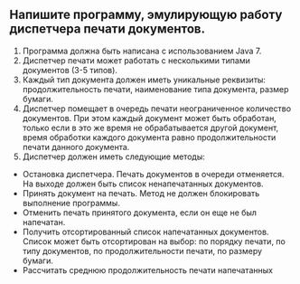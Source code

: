 Напишите программу, эмулирующую работу диспетчера печати документов.
-----------------------------------------------------------------

1. Программа должна быть написана с использованием Java 7.
2. Диспетчер печати может работать с несколькими типами документов (3-5 типов).
3. Каждый тип документа должен иметь уникальные реквизиты: продолжительность печати, наименование типа документа, размер бумаги.
4. Диспетчер помещает в очередь печати неограниченное количество документов. При этом каждый документ может быть обработан, только если в это же время не обрабатывается другой документ, время обработки каждого документа равно продолжительности печати данного документа.
5. Диспетчер должен иметь следующие методы:
  * Остановка диспетчера. Печать документов в очереди отменяется. На выходе должен быть список ненапечатанных документов.
  * Принять документ на печать. Метод не должен блокировать выполнение программы.
  * Отменить печать принятого документа, если он еще не был напечатан.
  * Получить отсортированный список напечатанных документов. Список может быть отсортирован на выбор: по порядку печати, по типу документов, по продолжительности печати, по размеру бумаги.
  * Рассчитать среднюю продолжительность печати напечатанных